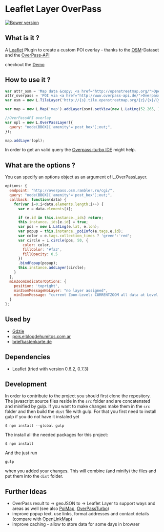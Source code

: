 Leaflet Layer OverPass
=============================
[![Bower version](https://badge.fury.io/bo/leaflet-layer-overpass.svg)](http://badge.fury.io/bo/leaflet-layer-overpass)

## What is it ?
A [Leaflet](http://leafletjs.com/) Plugin to create a custom POI overlay - thanks to the [OSM](http://www.openstreetmap.org/)-Dataset and the [OverPass-API](http://overpass-api.de/)

checkout the [Demo](http://kartenkarsten.github.io/leaflet-layer-overpass/demo/)

## How to use it ?
```javascript
var attr_osm = 'Map data &copy; <a href="http://openstreetmap.org/">OpenStreetMap</a> contributors',
attr_overpass = 'POI via <a href="http://www.overpass-api.de/">Overpass API</a>';
var osm = new L.TileLayer('http://{s}.tile.openstreetmap.org/{z}/{x}/{y}.png', {opacity: 0.7, attribution: [attr_osm, attr_overpass].join(', ')});

var map = new L.Map('map').addLayer(osm).setView(new L.LatLng(52.265, 10.524), 14);

//OverPassAPI overlay
var opl = new L.OverPassLayer({
  query: "node(BBOX)['amenity'='post_box'];out;",
});

map.addLayer(opl);
```
In order to get an valid query the [Overpass-turbo IDE](http://overpass-turbo.eu/) might help.

## What are the options ?
You can specify an options object as an argument of L.OverPassLayer.
```javascript
options: {
  endpoint: "http://overpass.osm.rambler.ru/cgi/",
  query: "node(BBOX)['amenity'='post_box'];out;",
  callback: function(data) {
    for(var i=0;i<data.elements.length;i++) {
      var e = data.elements[i];

      if (e.id in this.instance._ids) return;
      this.instance._ids[e.id] = true;
      var pos = new L.LatLng(e.lat, e.lon);
      var popup = this.instance._poiInfo(e.tags,e.id);
      var color = e.tags.collection_times ? 'green':'red';
      var circle = L.circle(pos, 50, {
        color: color,
        fillColor: '#fa3',
        fillOpacity: 0.5
      })
      .bindPopup(popup);
      this.instance.addLayer(circle);
    }
  },
  minZoomIndicatorOptions: {
    position: 'topright',
    minZoomMessageNoLayer: "no layer assigned",
    minZoomMessage: "current Zoom-Level: CURRENTZOOM all data at Level: MINZOOMLEVEL"
  }
};
```

## Used by
- [Gdzie](http://gdzie.bl.ee/#!7/51.495/20.995/)
- [pois.elblogdehumitos.com.ar](http://pois.elblogdehumitos.com.ar/)
- [briefkastenkarte.de](http://briefkastenkarte.de/)

## Dependencies
- Leaflet (tried with version 0.6.2, 0.7.3)

## Development
In order to contribute to the project you should first clone the repository. The javascript source files
reside in the `src` folder and are concatenated and minified by gulp. If you want to make changes
make them in the `src` folder and then build the `dist` file with gulp.
For that you first need to install gulp if you do not have it instaled yet
```
$ npm install --global gulp
```
The install all the needed packages for this project:
```
$ npm install 
```
And the just run
```
gulp
``` 
when you added your changes. This will combine (and minify) the files and put them into the `dist` folder.


## Further Ideas
- OverPass result to -> geoJSON to -> Leaflet Layer to support ways and areas as well (see also [PoiMap](https://github.com/simon04/POImap/blob/master/railway.html), [OverPassTurbo](https://github.com/tyrasd/overpass-ide/blob/gh-pages/js/overpass.js))
- improve popup text. use links, format addresses and contact details (compare with [OpenLinkMap](http://www.openlinkmap.org/))
- improve caching - allow to store data for some days in browser

